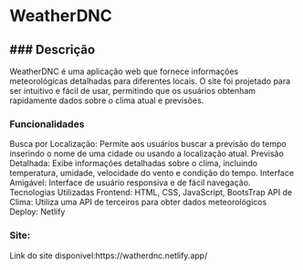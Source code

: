 <h1>WeatherDNC</h1>

<h2>### Descrição</h2>
WeatherDNC é uma aplicação web que fornece informações meteorológicas detalhadas para diferentes locais. O site foi projetado para ser intuitivo e fácil de usar, permitindo que os usuários obtenham rapidamente dados sobre o clima atual e previsões.

### Funcionalidades
Busca por Localização: Permite aos usuários buscar a previsão do tempo inserindo o nome de uma cidade ou usando a localização atual.
Previsão Detalhada: Exibe informações detalhadas sobre o clima, incluindo temperatura, umidade, velocidade do vento e condição do tempo.
Interface Amigável: Interface de usuário responsiva e de fácil navegação.
Tecnologias Utilizadas
Frontend: HTML, CSS, JavaScript, BootsTrap
API de Clima: Utiliza uma API de terceiros para obter dados meteorológicos
Deploy: Netlify

### Site:
<p>Link do site disponivel:https://watherdnc.netlify.app/ </p>
